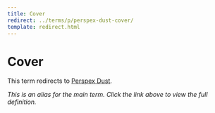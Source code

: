 ```yaml
---
title: Cover
redirect: ../terms/p/perspex-dust-cover/
template: redirect.html
---
```


# Cover

This term redirects to [Perspex Dust](../terms/p/perspex-dust-cover/).

*This is an alias for the main term. Click the link above to view the full definition.*
